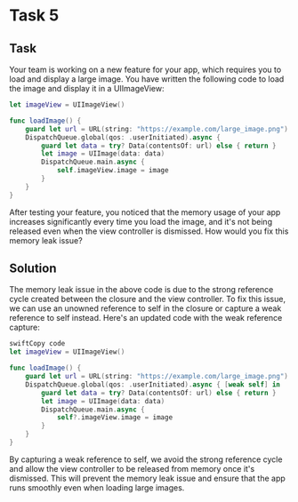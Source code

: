 # Task 5

## **Task**

Your team is working on a new feature for your app, which requires you to load
and display a large image. You have written the following code to load the image
and display it in a UIImageView:

```swift
let imageView = UIImageView()

func loadImage() {
    guard let url = URL(string: "https://example.com/large_image.png") else { return }
    DispatchQueue.global(qos: .userInitiated).async {
        guard let data = try? Data(contentsOf: url) else { return }
        let image = UIImage(data: data)
        DispatchQueue.main.async {
            self.imageView.image = image
        }
    }
}
```

After testing your feature, you noticed that the memory usage of your app
increases significantly every time you load the image, and it's not being
released even when the view controller is dismissed. How would you fix this
memory leak issue?

## **Solution**

The memory leak issue in the above code is due to the strong reference cycle
created between the closure and the view controller. To fix this issue, we can
use an unowned reference to self in the closure or capture a weak reference to
self instead. Here's an updated code with the weak reference capture:

```swift
swiftCopy code
let imageView = UIImageView()

func loadImage() {
    guard let url = URL(string: "https://example.com/large_image.png") else { return }
    DispatchQueue.global(qos: .userInitiated).async { [weak self] in
        guard let data = try? Data(contentsOf: url) else { return }
        let image = UIImage(data: data)
        DispatchQueue.main.async {
            self?.imageView.image = image
        }
    }
}
```

By capturing a weak reference to self, we avoid the strong reference cycle and
allow the view controller to be released from memory once it's dismissed. This
will prevent the memory leak issue and ensure that the app runs smoothly even
when loading large images.
